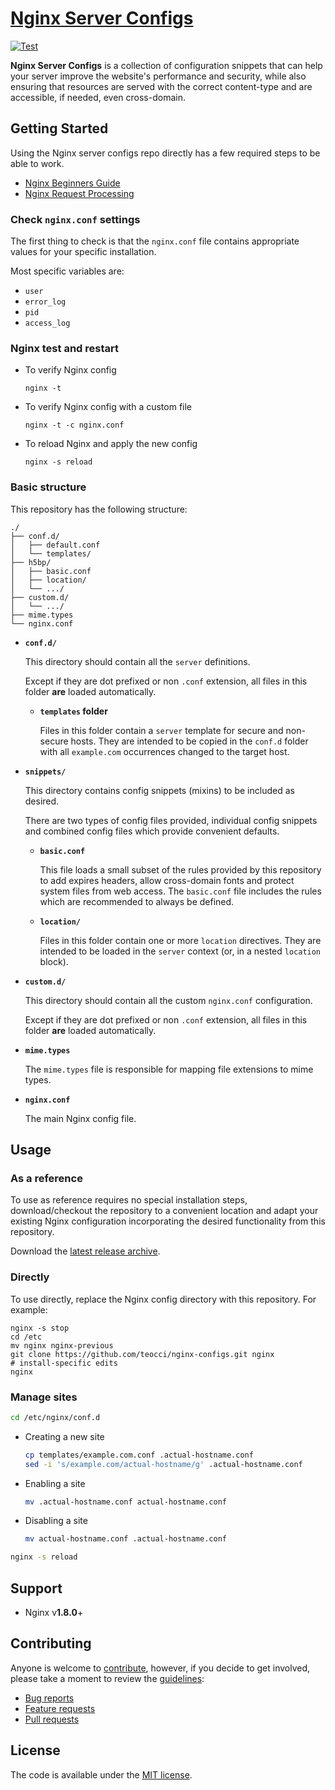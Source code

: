 # [Nginx Server Configs][1]

[![Test][2]][3]

**Nginx Server Configs** is a collection of configuration snippets that can help
your server improve the website's performance and security, while also
ensuring that resources are served with the correct content-type and are
accessible, if needed, even cross-domain.

## Getting Started

Using the Nginx server configs repo directly has a few required steps to be able to work.

* [Nginx Beginners Guide][4]
* [Nginx Request Processing][5]

### Check `nginx.conf` settings

The first thing to check is that the `nginx.conf` file contains appropriate values for your specific installation.

Most specific variables are:
* `user`
* `error_log`
* `pid`
* `access_log`

### Nginx test and restart

* To verify Nginx config

  ```shell
  nginx -t
  ```

* To verify Nginx config with a custom file

  ```shell
  nginx -t -c nginx.conf
  ```

* To reload Nginx and apply the new config

  ```shell
  nginx -s reload
  ```

### Basic structure

This repository has the following structure:

```text
./
├── conf.d/
│   ├── default.conf
│   └── templates/
├── h5bp/
│   ├── basic.conf
│   ├── location/
│   └── .../
├── custom.d/
│   └── .../
├── mime.types
└── nginx.conf
```

* **`conf.d/`**

  This directory should contain all the `server` definitions.

  Except if they are dot prefixed or non `.conf` extension, all files in this
  folder **are** loaded automatically.

  * **`templates` folder**

    Files in this folder contain a `server` template for secure and non-secure hosts.
    They are intended to be copied in the `conf.d` folder with all `example.com`
    occurrences changed to the target host.

* **`snippets/`**

  This directory contains config snippets (mixins) to be included as desired.

  There are two types of config files provided, individual config snippets and
  combined config files which provide convenient defaults.

  * **`basic.conf`**

    This file loads a small subset of the rules provided by this repository to add
    expires headers, allow cross-domain fonts and protect system files from web
    access.
    The `basic.conf` file includes the rules which are recommended to always be
    defined.

  * **`location/`**

    Files in this folder contain one or more `location` directives. They are intended
    to be loaded in the `server` context (or, in a nested `location` block).

* **`custom.d/`**

  This directory should contain all the custom `nginx.conf` configuration.

  Except if they are dot prefixed or non `.conf` extension, all files in this
  folder **are** loaded automatically.

* **`mime.types`**

  The `mime.types` file is responsible for mapping file extensions to mime types.

* **`nginx.conf`**

  The main Nginx config file.

## Usage

### As a reference

To use as reference requires no special installation steps, download/checkout the
repository to a convenient location and adapt your existing Nginx configuration
incorporating the desired functionality from this repository.

Download the [latest release archive][6].

### Directly

To use directly, replace the Nginx config directory with this repository.
For example:

```shell
nginx -s stop
cd /etc
mv nginx nginx-previous
git clone https://github.com/teocci/nginx-configs.git nginx
# install-specific edits
nginx
```

### Manage sites

```bash
cd /etc/nginx/conf.d
```

* Creating a new site

  ```bash
  cp templates/example.com.conf .actual-hostname.conf
  sed -i 's/example.com/actual-hostname/g' .actual-hostname.conf
  ```

* Enabling a site

  ```bash
  mv .actual-hostname.conf actual-hostname.conf
  ```

* Disabling a site

  ```bash
  mv actual-hostname.conf .actual-hostname.conf
  ```

```bash
nginx -s reload
```

## Support

* Nginx v**1.8.0**+

## Contributing

Anyone is welcome to [contribute][7],
however, if you decide to get involved, please take a moment to review
the [guidelines][7]:

* [Bug reports][8]
* [Feature requests][9]
* [Pull requests][10]

## License

The code is available under the [MIT license][11].


[1]: https://github.com/teocci/nginx-configs
[2]: https://github.com/teocci/nginx-configs/workflows/server/badge.svg
[3]: https://github.com/teocci/nginx-configs/actions?query=workflow%3Aserver
[4]: https://nginx.org/en/docs/beginners_guide.html
[5]: https://nginx.org/en/docs/http/request_processing.html
[6]: https://github.com/teocci/nginx-configs/releases/latest
[7]: .github/CONTRIBUTING.md
[8]: .github/CONTRIBUTING.md#bugs
[9]: .github/CONTRIBUTING.md#features
[10]: .github/CONTRIBUTING.md#pull-requests
[11]: LICENSE.txt
